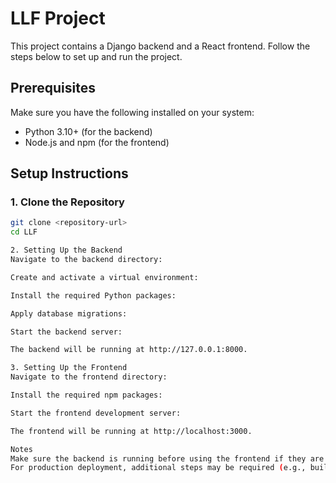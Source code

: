 # LLF Project

This project contains a Django backend and a React frontend. Follow the steps below to set up and run the project.

## Prerequisites

Make sure you have the following installed on your system:
- Python 3.10+ (for the backend)
- Node.js and npm (for the frontend)

## Setup Instructions

### 1. Clone the Repository

```bash
git clone <repository-url>
cd LLF

2. Setting Up the Backend
Navigate to the backend directory:

Create and activate a virtual environment:

Install the required Python packages:

Apply database migrations:

Start the backend server:

The backend will be running at http://127.0.0.1:8000.

3. Setting Up the Frontend
Navigate to the frontend directory:

Install the required npm packages:

Start the frontend development server:

The frontend will be running at http://localhost:3000.

Notes
Make sure the backend is running before using the frontend if they are connected.
For production deployment, additional steps may be required (e.g., building the frontend, configuring a production database, etc.).